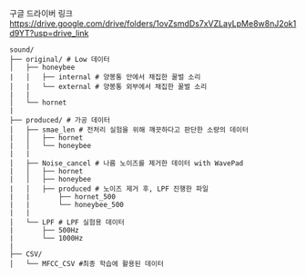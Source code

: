 구글 드라이버 링크
https://drive.google.com/drive/folders/1ovZsmdDs7xVZLayLpMe8w8nJ2ok1d9YT?usp=drive_link

```
sound/
├── original/ # Low 데이터
│   ├── honeybee
|   │   ├── internal # 양봉통 안에서 채집한 꿀벌 소리
│   |   └── external # 양봉통 외부에서 채집한 꿀벌 소리
|   |
│   └── hornet 
| 
├── produced/ # 가공 데이터
│   ├── smae_len # 전처리 실험을 위해 꺠끗하다고 판단한 소량의 데이터
|   │   ├── hornet  
|   │   └── honeybee 
|   |
│   ├── Noise_cancel # 나름 노이즈를 제거한 데이터 with WavePad
|   │   ├── hornet  
|   │   ├── honeybee
|   │   ├── produced # 노이즈 제거 후, LPF 진행한 파일
|   |       ├── hornet_500  
|   |       └── honeybee_500
|   |
│   └── LPF # LPF 실험용 데이터
|       ├── 500Hz
|       └── 1000Hz
|
├── CSV/                 
│   └── MFCC_CSV #최종 학습에 활용된 데이터

```

